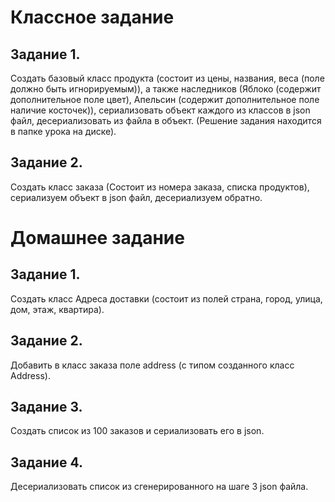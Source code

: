 # Классное задание

## Задание 1.
Создать базовый класс продукта (состоит из цены, названия, веса (поле должно быть игнорируемым)), а также наследников (Яблоко (содержит дополнительное поле цвет), Апельсин (содержит дополнительное поле наличие косточек)), сериализовать объект каждого из классов в json файл, десериализовать из файла в объект.
(Решение задания находится в папке урока на диске).
## Задание 2.
Создать класс заказа (Состоит из номера заказа, списка продуктов), сериализуем объект в json файл, десериализуем обратно.

# Домашнее задание

## Задание 1.
Создать класс Адреса доставки (состоит из полей страна, город, улица, дом, этаж, квартира).
## Задание 2.
Добавить в класс заказа поле address (с типом созданного класс Address).
## Задание 3.
Создать список из 100 заказов и сериализовать его в json.
## Задание 4.
Десериализовать список из сгенерированного на шаге 3 json файла.
